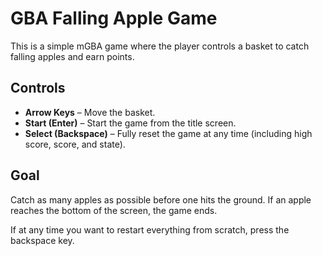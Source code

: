 # GBA Falling Apple Game

This is a simple mGBA game where the player controls a basket to catch falling apples and earn points.

## Controls

- **Arrow Keys** – Move the basket.
- **Start (Enter)** – Start the game from the title screen.
- **Select (Backspace)** – Fully reset the game at any time (including high score, score, and state).

## Goal

Catch as many apples as possible before one hits the ground. If an apple reaches the bottom of the screen, the game ends. 

If at any time you want to restart everything from scratch, press the backspace key.